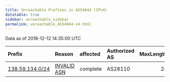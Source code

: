 ```yaml
---
title: Unreachable Prefixes in AS54044 (IPv4)
datatable: true
sidebar: unreachable_sidebar
permalink: unreachable_AS54044-v4.html
---
```


Data as of 2018-12-12 14:35:00 UTC


<div class="datatable-begin"></div>

| Prefix                                                   | Reason                                                                                                 | affected   | Authorized AS   |   MaxLength | Anchor                                         |   unreachable /24s |
|:---------------------------------------------------------|:-------------------------------------------------------------------------------------------------------|:-----------|:----------------|------------:|:-----------------------------------------------|-------------------:|
| [138.59.134.0/24](https://stat.ripe.net/138.59.134.0/24) | [INVALID ASN](https://rpki-validator.ripe.net/announcement-preview?asn=AS54044&prefix=138.59.134.0/24) | complete   | AS28110         |          24 | [LACNIC](unreachable_LACNIC_RPKI_Root-v4.html) |                  1 |

<div class="datatable-end"></div>